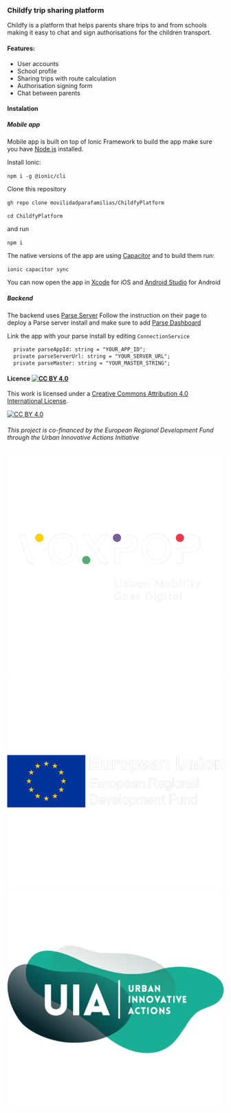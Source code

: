 ### Childfy trip sharing platform

Childfy is a platform that helps parents share trips to and from schools making it easy to chat and sign authorisations for the children transport.

#### Features:

- User accounts
- School profile
- Sharing trips with route calculation
- Authorisation signing form
- Chat between parents

#### Instalation

##### Mobile app
Mobile app is built on top of Ionic Framework to build the app make sure you have [Node.js](https://nodejs.org/en "Node.js") installed.

Install Ionic:

`npm i -g @ionic/cli`

Clone this repository

`gh repo clone movilidadparafamilias/ChildfyPlatform`

`cd ChildfyPlatform`

and run

`npm i`

The native versions of the app are using [Capacitor](https://capacitorjs.com/ "Capacitor") and to build them run:

`ionic capacitor sync`

You can now open the app in [Xcode](https://developer.apple.com/xcode/ "Xcode") for iOS and [Android Studio](https://developer.android.com/studio "Android Studio") for Android

##### Backend

The backend uses [Parse Server](https://parseplatform.org/ "Parse Server") Follow the instruction on their page to deploy a Parse server install and make sure to add [Parse Dashboard](https://github.com/parse-community/parse-dashboard "Parse Dashboard")

Link the app with your parse install by editing `ConnectionService`

      private parseAppId: string = "YOUR_APP_ID";
      private parseServerUrl: string = "YOUR_SERVER_URL";
      private parseMaster: string = "YOUR_MASTER_STRING";

#### Licence [![CC BY 4.0][cc-by-shield]][cc-by]

This work is licensed under a
[Creative Commons Attribution 4.0 International License][cc-by].

[![CC BY 4.0][cc-by-image]][cc-by]

[cc-by]: http://creativecommons.org/licenses/by/4.0/
[cc-by-image]: https://i.creativecommons.org/l/by/4.0/88x31.png
[cc-by-shield]: https://img.shields.io/badge/License-CC%20BY%204.0-lightgrey.svg

###### This project is co-financed by the European Regional Development Fund through the Urban Innovative Actions Initiative
![alt text](https://github.com/movilidadparafamilias/ChildfyPlatform/blob/main/1.png?raw=true|width=100px) ![alt text](https://github.com/movilidadparafamilias/ChildfyPlatform/blob/main/2.png?raw=true|width=100px)  ![alt text](https://github.com/movilidadparafamilias/ChildfyPlatform/blob/main/3.png?raw=true|width=100px)  